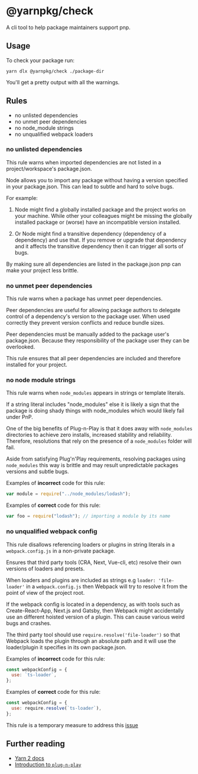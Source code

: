 # @yarnpkg/check

A cli tool to help package maintainers support pnp.

## Usage

To check your package run:

`yarn dlx @yarnpkg/check ./package-dir`

You'll get a pretty output with all the warnings.

## Rules

- no unlisted dependencies
- no unmet peer dependencies
- no node_module strings
- no unqualified webpack loaders

### no unlisted dependencies

This rule warns when imported dependencies are not listed in a project/workspace's package.json.

Node allows you to import any package without having a version specified in your package.json. This can lead to subtle and hard to solve bugs. 

For example: 
1. Node might find a globally installed package and the project works on your machine. While other your colleagues might be missing the globally installed package or (worse) have an incompatible version installed.

2. Or Node might find a transitive dependency (dependency of a dependency) and use that. If you remove or upgrade that dependency and it affects the transitive dependency then it can trigger all sorts of bugs.

By making sure all dependencies are listed in the package.json pnp can make your project less brittle. 

### no unmet peer dependencies

This rule warns when a package has unmet peer dependencies.

Peer dependencies are useful for allowing package authors to delegate control of a dependency's version to the package user. When used correctly they prevent version conflicts and reduce bundle sizes.

Peer dependencies must be manually added to the package user's package.json. Because they responsibility of the package user they can be overlooked. 

This rule ensures that all peer dependencies are included and therefore installed for your project. 

### no node module strings

This rule warns when `node_modules` appears in strings or template literals.

If a string literal includes "node_modules" else it is likely a sign that the package is doing shady things with node_modules which would likely fail under PnP.

One of the big benefits of Plug-n-Play is that it does away with `node_modules` directories to achieve zero installs, increased stability and reliability. Therefore, resolutions that rely on the presence of a `node_modules` folder will fail.

Aside from satisfying Plug'n'Play requirements, resolving packages using `node_modules` this way is brittle and may result unpredictable packages versions and subtle bugs.

Examples of **incorrect** code for this rule:

```js
var module = require("../node_modules/lodash");
```

Examples of **correct** code for this rule:

```js
var foo = require("lodash"); // importing a module by its name
```

### no unqualified webpack config

This rule disallows referencing loaders or plugins in string literals in a `webpack.config.js` in a non-private package.

Ensures that third party tools (CRA, Next, Vue-cli, etc) resolve their own versions of loaders and presets.

When loaders and plugins are included as strings e.g `loader: 'file-loader'` in a `webpack.config.js` then Webpack will try to resolve it from the point of view of the project root. 

If the webpack config is located in a dependency, as with tools such as Create-React-App, Next.js and Gatsby, then Webpack might accidentally use an different hoisted version of a plugin. This can cause various weird bugs and crashes.

The third party tool should use `require.resolve('file-loader')` so that Webpack loads the plugin through an absolute path and it will use the loader/plugin it specifies in its own package.json.

Examples of **incorrect** code for this rule:

```js
const webpackConfig = {
  use: `ts-loader`,
};
```

Examples of **correct** code for this rule:

```js
const webpackConfig = {
  use: require.resolve(`ts-loader`),
};
```

This rule is a temporary measure to address this [issue](https://github.com/webpack/webpack/issues/9648)

## Further reading

* [Yarn 2 docs](https://next.yarnpkg.com)
* [Introduction to `plug-n-play`](https://next.yarnpkg.com/features/pnp)
